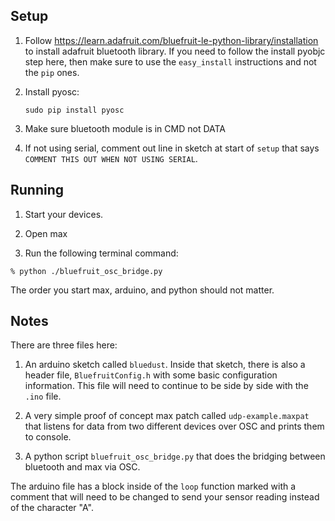 ## Setup ##

1. Follow https://learn.adafruit.com/bluefruit-le-python-library/installation to install adafruit bluetooth library. If you need to follow the install pyobjc step here, then make sure to use the ``easy_install`` instructions and not the ``pip`` ones.

2. Install pyosc:
    ```
    sudo pip install pyosc
    ```

3. Make sure bluetooth module is in CMD not DATA

4. If not using serial, comment out line in sketch at start of ``setup`` that says ``COMMENT THIS OUT WHEN NOT USING SERIAL``.

## Running ##

1. Start your devices.

2. Open max

3. Run the following terminal command:

```
% python ./bluefruit_osc_bridge.py
```

The order you start max, arduino, and python should not matter.


## Notes ##

There are three files here:

1. An arduino sketch called ``bluedust``. Inside that sketch, there is also a header file, ``BluefruitConfig.h`` with some basic configuration information. This file will need to continue to be side by side with the ``.ino`` file.

2. A very simple proof of concept max patch called ``udp-example.maxpat`` that listens for data from two different devices over OSC and prints them to console.

3. A python script ``bluefruit_osc_bridge.py`` that does the bridging between bluetooth and max via OSC.

The arduino file has a block inside of the ``loop`` function marked with a comment that will need to be changed to send your sensor reading instead of the character "A".
